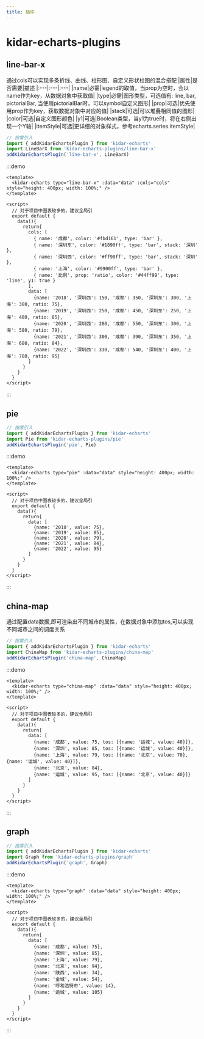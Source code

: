 ```yaml
---
title: 插件
---
```


# kidar-echarts-plugins

## line-bar-x 

通过cols可以实现多条折线、曲线、柱形图、自定义形状柱图的混合搭配
|属性|是否需要|描述
|:---|:---|:---|
|name|必需|legend的取值，当prop为空时，会以name作为key，从数据对象中获取值|
|type|必需|图形类型，可选值有: line, bar, pictorialBar, 当使用pictorialBar时，可以symbol自定义图形|
|prop|可选|优先使用prop作为key，获取数据对象中对应的值|
|stack|可选|可以堆叠相同值的图形|
|color|可选|自定义图形颜色|
|y1|可选|Boolean类型，当y1为true时，将在右侧出现一个Y轴|
|itemStyle|可选|更详细的对象样式，参考echarts.series.itemStyle|

```js
// 按需引入
import { addKidarEchartsPlugin } from 'kidar-echarts'
import LineBarX from 'kidar-echarts-plugins/line-bar-x'
addKidarEchartsPlugin('line-bar-x', LineBarX)
```

:::demo
```vue
<template>
  <kidar-echarts type="line-bar-x" :data="data" :cols="cols" style="height: 400px; width: 100%;" />
</template>

<script>
  // 对于项目中图表较多的，建议全局引
  export default {
    data(){
      return{
        cols: [
          { name: '成都', color: '#fbd161', type: 'bar' },
          { name: '深圳东', color: '#1890ff', type: 'bar', stack: '深圳' },
          { name: '深圳西', color: '#ff90ff', type: 'bar', stack: '深圳' },
          { name: '上海', color: '#9900ff', type: 'bar' },
          { name: '比例', prop: 'ratio', color: '#44ff99', type: 'line', y1: true }
        ],
        data: [
          {name: '2018', '深圳西': 150, '成都': 350, '深圳东': 300, '上海': 380, ratio: 75},
          {name: '2019', '深圳西': 250, '成都': 450, '深圳东': 250, '上海': 480, ratio: 85},
          {name: '2020', '深圳西': 280, '成都': 550, '深圳东': 300, '上海': 580, ratio: 79},
          {name: '2021', '深圳西': 300, '成都': 390, '深圳东': 350, '上海': 680, ratio: 84},
          {name: '2022', '深圳西': 330, '成都': 540, '深圳东': 400, '上海': 780, ratio: 95}
        ]
      }
    }
  }
</script>
```
:::

## pie

```js
// 按需引入
import { addKidarEchartsPlugin } from 'kidar-echarts'
import Pie from 'kidar-echarts-plugins/pie'
addKidarEchartsPlugin('pie', Pie)
```
:::demo
```vue
<template>
  <kidar-echarts type="pie" :data="data" style="height: 400px; width: 100%;" />
</template>

<script>
  // 对于项目中图表较多的，建议全局引
  export default {
    data(){
      return{
        data: [
          {name: '2018', value: 75},
          {name: '2019', value: 85},
          {name: '2020', value: 79},
          {name: '2021', value: 84},
          {name: '2022', value: 95}
        ]
      }
    }
  }
</script>
```
:::

## china-map

通过配置data数据,即可渲染出不同城市的属性，在数据对象中添加tos,可以实现不同城市之间的调度关系

```js
// 按需引入
import { addKidarEchartsPlugin } from 'kidar-echarts'
import ChinaMap from 'kidar-echarts-plugins/china-map'
addKidarEchartsPlugin('china-map', ChinaMap)
```

:::demo
```vue
<template>
  <kidar-echarts type="china-map" :data="data" style="height: 400px; width: 100%;" />
</template>

<script>
  // 对于项目中图表较多的，建议全局引
  export default {
    data(){
      return{
        data: [
          {name: '成都', value: 75, tos: [{name: '运城', value: 40}]},
          {name: '深圳', value: 85, tos: [{name: '运城', value: 40}]},
          {name: '上海', value: 79, tos: [{name: '北京', value: 70}, {name: '运城', value: 40}]},
          {name: '北京', value: 84},
          {name: '运城', value: 95, tos: [{name: '北京', value: 40}]}
        ]
      }
    }
  }
</script>
```
:::

## graph

```js
// 按需引入
import { addKidarEchartsPlugin } from 'kidar-echarts'
import Graph from 'kidar-echarts-plugins/graph'
addKidarEchartsPlugin('graph', Graph)
```

:::demo
```vue
<template>
  <kidar-echarts type="graph" :data="data" style="height: 400px; width: 100%;" />
</template>

<script>
  // 对于项目中图表较多的，建议全局引
  export default {
    data(){
      return{
        data: [
          {name: '成都', value: 75},
          {name: '深圳', value: 85},
          {name: '上海', value: 79},
          {name: '北京', value: 94},
          {name: '陕西', value: 34},
          {name: '金城', value: 54},
          {name: '呼和浩特市', value: 14},
          {name: '运城', value: 105}
        ]
      }
    }
  }
</script>
```
:::